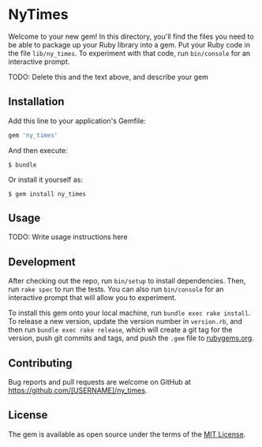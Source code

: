 # NyTimes

Welcome to your new gem! In this directory, you'll find the files you need to be able to package up your Ruby library into a gem. Put your Ruby code in the file `lib/ny_times`. To experiment with that code, run `bin/console` for an interactive prompt.

TODO: Delete this and the text above, and describe your gem

## Installation

Add this line to your application's Gemfile:

```ruby
gem 'ny_times'
```

And then execute:

    $ bundle

Or install it yourself as:

    $ gem install ny_times

## Usage

TODO: Write usage instructions here

## Development

After checking out the repo, run `bin/setup` to install dependencies. Then, run `rake spec` to run the tests. You can also run `bin/console` for an interactive prompt that will allow you to experiment.

To install this gem onto your local machine, run `bundle exec rake install`. To release a new version, update the version number in `version.rb`, and then run `bundle exec rake release`, which will create a git tag for the version, push git commits and tags, and push the `.gem` file to [rubygems.org](https://rubygems.org).

## Contributing

Bug reports and pull requests are welcome on GitHub at https://github.com/[USERNAME]/ny_times.

## License

The gem is available as open source under the terms of the [MIT License](http://opensource.org/licenses/MIT).
